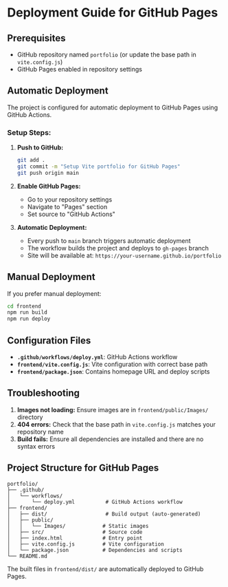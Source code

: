 # Deployment Guide for GitHub Pages

## Prerequisites
- GitHub repository named `portfolio` (or update the base path in `vite.config.js`)
- GitHub Pages enabled in repository settings

## Automatic Deployment

The project is configured for automatic deployment to GitHub Pages using GitHub Actions.

### Setup Steps:

1. **Push to GitHub:**
   ```bash
   git add .
   git commit -m "Setup Vite portfolio for GitHub Pages"
   git push origin main
   ```

2. **Enable GitHub Pages:**
   - Go to your repository settings
   - Navigate to "Pages" section
   - Set source to "GitHub Actions"

3. **Automatic Deployment:**
   - Every push to `main` branch triggers automatic deployment
   - The workflow builds the project and deploys to `gh-pages` branch
   - Site will be available at: `https://your-username.github.io/portfolio`

## Manual Deployment

If you prefer manual deployment:

```bash
cd frontend
npm run build
npm run deploy
```

## Configuration Files

- **`.github/workflows/deploy.yml`**: GitHub Actions workflow
- **`frontend/vite.config.js`**: Vite configuration with correct base path
- **`frontend/package.json`**: Contains homepage URL and deploy scripts

## Troubleshooting

1. **Images not loading:** Ensure images are in `frontend/public/Images/` directory
2. **404 errors:** Check that the base path in `vite.config.js` matches your repository name
3. **Build fails:** Ensure all dependencies are installed and there are no syntax errors

## Project Structure for GitHub Pages

```
portfolio/
├── .github/
│   └── workflows/
│       └── deploy.yml          # GitHub Actions workflow
├── frontend/
│   ├── dist/                   # Build output (auto-generated)
│   ├── public/
│   │   └── Images/            # Static images
│   ├── src/                   # Source code
│   ├── index.html             # Entry point
│   ├── vite.config.js         # Vite configuration
│   └── package.json           # Dependencies and scripts
└── README.md
```

The built files in `frontend/dist/` are automatically deployed to GitHub Pages.